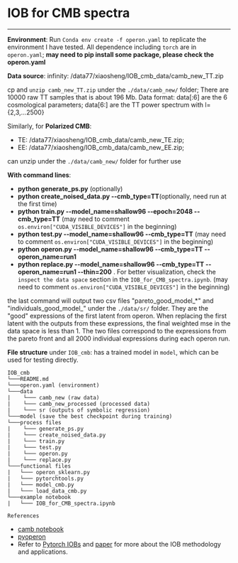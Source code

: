 # IOB for CMB spectra
---
**Environment**: Run `Conda env create -f operon.yaml` to replicate the environment I have tested. All dependence including `torch` are in `operon.yaml`; **may need to pip install some package, please check the operon.yaml**

**Data source**: infinity: /data77/xiaosheng/IOB_cmb_data/camb_new_TT.zip 

 cp and `unzip camb_new_TT.zip` under the `./data/camb_new/` folder; There are 10000 raw TT samples that is about 196 Mb. Data format: data[:6] are the 6 cosmological parameters; data[6:] are the TT power spectrum with l={2,3,...2500}
 
Similarly, for **Polarized CMB**:

- TE: /data77/xiaosheng/IOB_cmb_data/camb_new_TE.zip;
- EE: /data77/xiaosheng/IOB_cmb_data/camb_new_EE.zip;

can unzip under the `./data/camb_new/` folder for further use

**With command lines**:

- **python generate_ps.py** (optionally)
- **python create_noised_data.py --cmb_type=TT**(optionally, need run at the first time)
- **python train.py --model_name=shallow96 --epoch=2048 --cmb_type=TT** (may need to comment `os.environ["CUDA_VISIBLE_DEVICES"]` in the beginning)
- **python test.py --model_name=shallow96 --cmb_type=TT** (may need to comment `os.environ["CUDA_VISIBLE_DEVICES"]` in the beginning)
- **python operon.py --model_name=shallow96 --cmb_type=TT --operon_name=run1**
- **python replace.py --model_name=shallow96 --cmb_type=TT --operon_name=run1 --thin=200** . For better visualization, check the `inspect the data space` section in the `IOB_for_CMB_spectra.ipynb`. (may need to comment `os.environ["CUDA_VISIBLE_DEVICES"]` in the beginning)

the last command will output two csv files "pareto\_good\_model\_\*" and "individuals\_good_model\_" under the `./data/sr/` folder. They are the "good" expressions of the first latent from operon. When replacing the first latent with the outputs from these expressions, the final weighted mse in the data space is less than 1. The two files correspond to the expressions from the pareto front and all 2000 individual expressions during each operon run.

**File structure** under `IOB_cmb`: has a trained model in `model`, which can be used for testing directly.
```
IOB_cmb
└───README.md
└───operon.yaml (environment)
└───data
|    └─── camb_new (raw data)
|    └─── camb_new_processed (processed data)
|    └─── sr (outputs of symbolic regression)
└───model (save the best checkpoint during training) 
└───process files
|    └─── generate_ps.py
|    └─── create_noised_data.py
|    └─── train.py
|    └─── test.py
|    └─── operon.py
|    └─── replace.py   
└───functional files
|   └─── operon_sklearn.py
|   └─── pytorchtools.py
|   └─── model_cmb.py
|   └─── load_data_cmb.py
└───example notebook
|   └─── IOB_for_CMB_spectra.ipynb
```

`References`
- [camb notebook](https://camb.readthedocs.io/en/latest/CAMBdemo.html)
- [pyoperon](https://github.com/heal-research/pyoperon)
- Refer to [Pytorch IOBs](https://github.com/maho3/pytorch-iobs) and [paper](https://arxiv.org/abs/2305.11213) for more about the IOB methodology and applications.
